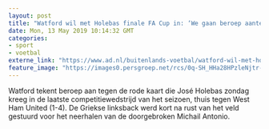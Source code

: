 ```yaml
---
layout: post
title: "Watford wil met Holebas finale FA Cup in: ‘We gaan beroep aantekenen’"
date: Mon, 13 May 2019 10:14:32 GMT
categories: 
- sport 
- voetbal 
externe_link: "https://www.ad.nl/buitenlands-voetbal/watford-wil-met-holebas-finale-fa-cup-in-we-gaan-beroep-aantekenen~aa3bdc86/"
feature_image: "https://images0.persgroep.net/rcs/0q-SH_HHa28HPzleNjtr-R7mXyw/diocontent/148111944/_fitwidth/400/?appId=21791a8992982cd8da851550a453bd7f&quality=0.7"
---
```


Watford tekent beroep aan tegen de rode kaart die José Holebas zondag kreeg in de laatste competitiewedstrijd van het seizoen, thuis tegen West Ham United (1-4). De Griekse linksback werd kort na rust van het veld gestuurd voor het neerhalen van de doorgebroken Michail Antonio.
